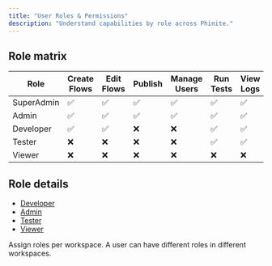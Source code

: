 ```yaml
---
title: "User Roles & Permissions"
description: "Understand capabilities by role across Phinite."
---
```


## Role matrix

| Role | Create Flows | Edit Flows | Publish | Manage Users | Run Tests | View Logs |
|------|---------------|------------|---------|--------------|-----------|-----------|
| SuperAdmin | ✅ | ✅ | ✅ | ✅ | ✅ | ✅ |
| Admin | ✅ | ✅ | ✅ | ✅ | ✅ | ✅ |
| Developer | ✅ | ✅ | ❌ | ❌ | ✅ | ✅ |
| Tester | ❌ | ❌ | ❌ | ❌ | ✅ | ✅ |
| Viewer | ❌ | ❌ | ❌ | ❌ | ❌ | ❌ |

## Role details

- [Developer](/getting-started/roles/developer)
- [Admin](/getting-started/roles/admin)
- [Tester](/getting-started/roles/tester)
- [Viewer](/getting-started/roles/viewer)

<Info>
Assign roles per workspace. A user can have different roles in different workspaces.
</Info>
